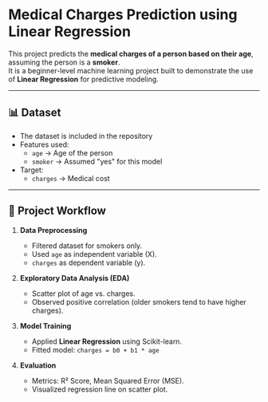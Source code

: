 
#  Medical Charges Prediction using Linear Regression

This project predicts the **medical charges of a person based on their age**, assuming the person is a **smoker**.  
It is a beginner-level machine learning project built to demonstrate the use of **Linear Regression** for predictive modeling.

---

## 📊 Dataset
- The dataset is included in the repository
- Features used:
  - `age` → Age of the person  
  - `smoker` → Assumed "yes" for this model  
- Target:  
  - `charges` → Medical cost

---

## 🔎 Project Workflow
1. **Data Preprocessing**
   - Filtered dataset for smokers only.  
   - Used `age` as independent variable (X).  
   - `charges` as dependent variable (y).  

2. **Exploratory Data Analysis (EDA)**
   - Scatter plot of age vs. charges.  
   - Observed positive correlation (older smokers tend to have higher charges).  

3. **Model Training**
   - Applied **Linear Regression** using Scikit-learn.  
   - Fitted model: `charges = b0 + b1 * age`  

4. **Evaluation**
   - Metrics: R² Score, Mean Squared Error (MSE).  
   - Visualized regression line on scatter plot.  


